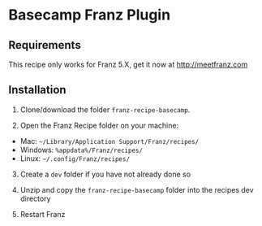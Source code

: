 # Basecamp Franz Plugin

## Requirements
This recipe only works for Franz 5.X, get it now at http://meetfranz.com

## Installation

1. Clone/download the folder `franz-recipe-basecamp`.

2. Open the Franz Recipe folder on your machine:
  * Mac: `~/Library/Application Support/Franz/recipes/`
  * Windows: `%appdata%/Franz/recipes/`
  * Linux: `~/.config/Franz/recipes/`

3. Create a `dev` folder if you have not already done so

3. Unzip and copy the `franz-recipe-basecamp` folder into the recipes dev directory

4. Restart Franz
